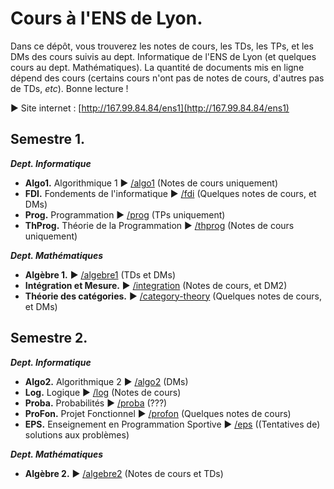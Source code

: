 # Cours à l'ENS de Lyon.

Dans ce dépôt, vous trouverez les notes de cours, les TDs, les TPs, et les DMs des cours suivis au dept. Informatique de l'ENS de Lyon (et quelques cours au dept. Mathématiques).
La quantité de documents mis en ligne dépend des cours (certains cours n'ont pas de notes de cours, d'autres pas de TDs, _etc_).
Bonne lecture !

▶ Site internet : [http://167.99.84.84/ens1](http://167.99.84.84/ens1)

## Semestre 1.

**_Dept. Informatique_**

- **Algo1.** Algorithmique 1 ▶ [/algo1](/algo1/) (Notes de cours uniquement)
- **FDI.** Fondements de l'informatique ▶ [/fdi](/fdi/) (Quelques notes de cours, et DMs)
- **Prog.** Programmation ▶ [/prog](https://gitlab.aliens-lyon.fr/hsalou/l3prog-tp1) (TPs uniquement)
- **ThProg.** Théorie de la Programmation ▶ [/thprog](/thprog/) (Notes de cours uniquement)

**_Dept. Mathématiques_**

- **Algèbre 1.** ▶ [/algebre1](/algebre1/) (TDs et DMs)
- **Intégration et Mesure.** ▶ [/integration](/integration/) (Notes de cours, et DM2)
- **Théorie des catégories.** ▶ [/category-theory](/category-theory/) (Quelques notes de cours, et DMs)
 
## Semestre 2.

**_Dept. Informatique_**

- **Algo2.** Algorithmique 2 ▶ [/algo2](/algo2/) (DMs)
- **Log.** Logique ▶ [/log](/log/) (Notes de cours)
- **Proba.** Probabilités ▶ [/proba](/proba/) (???)
- **ProFon.** Projet Fonctionnel ▶ [/profon](/profon/) (Quelques notes de cours)
- **EPS.** Enseignement en Programmation Sportive ▶ [/eps](/eps/) ((Tentatives de) solutions aux problèmes)

**_Dept. Mathématiques_**

- **Algèbre 2.** ▶ [/algebre2](/algebre2/) (Notes de cours et TDs)
